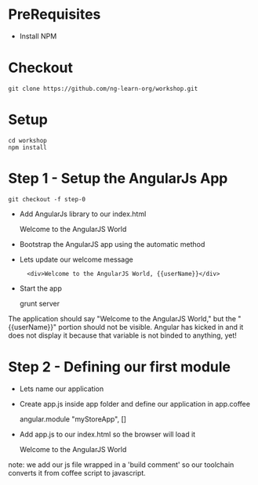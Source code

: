 # PreRequisites

- Install NPM

# Checkout

    git clone https://github.com/ng-learn-org/workshop.git

# Setup

    cd workshop
    npm install

# Step 1 - Setup the AngularJs App

    git checkout -f step-0

- Add AngularJs library to our index.html

    <div>Welcome to the AngularJS World</div>
    <script src="bower_components/angular/angular.js"></script>
    </body>

- Bootstrap the AngularJS app using the automatic method

    <body ng-app>

- Lets update our welcome message

        <div>Welcome to the AngularJS World, {{userName}}</div>

- Start the app

    grunt server

The application should say "Welcome to the AngularJS World," but the "{{userName}}" portion should not be visible. Angular has kicked in and it does not display it because that variable is not binded to anything, yet!

# Step 2 - Defining our first module

- Lets name our application

    <body ng-app="myStoreApp">

- Create app.js inside app folder and define our application in app.coffee

    angular.module "myStoreApp", []

- Add app.js to our index.html so the browser will load it

    <div>Welcome to the AngularJS World</div>
    <script src="bower_components/angular/angular.js"></script>
    <!-- build:js({.tmp,app}) scripts/scripts.js -->
    <script src="scripts/app.js"></script>
    <!-- endbuild -->
    </body>

 note: we add our js file wrapped in a 'build comment' so our toolchain converts it from coffee script to javascript.



